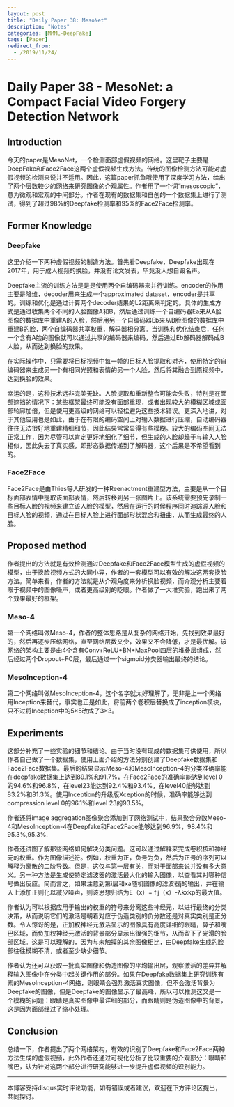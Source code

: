 ```yaml
---
layout: post
title: "Daily Paper 38: MesoNet"
description: "Notes"
categories: [MMML-DeepFake]
tags: [Paper]
redirect_from:
  - /2019/11/24/
---
```


# Daily Paper 38 - MesoNet: a Compact Facial Video Forgery Detection Network  

## Introduction  

今天的paper是MesoNet，一个检测面部虚假视频的网络。这里靶子主要是DeepFake和Face2Face这两个虚假视频生成方法。传统的图像检测方法可能对虚假视频的检测来说并不适用。因此，这篇paper抓鱼哦使用了深度学习方法，给出了两个层数较少的网络来研究图像的介观属性。作者用了一个词“mesoscopic”，意为微观和宏观的中间部分。作者在现有的数据集和自创的一个数据集上进行了测试，得到了超过98%的Deepfake检测率和95%的Face2Face检测率。  

## Former Knowledge  

### Deepfake  

这里介绍一下两种虚假视频的制造方法。首先看Deepfake，Deepfake出现在2017年，用于成人视频的换脸，并没有论文发表，毕竟没人想自毁名声。  

Deepfake主流的训练方法是是是使用两个自编码器来并行训练。encoder的作用主要是降维，decoder用来生成一个approximated dataset，encoder是共享的。训练和优化是通过计算两个decoder结果的L2距离来判定的。具体的生成方式是通过收集两个不同的人脸图像A和B，然后通过训练一个自编码器Ea来从A脸图像的数据库中重建A的人脸，然后用另一个自编码器Eb来从B脸图像的数据库中重建B的脸，两个自编码器共享权重，解码器相分离。当训练和优化结束后，任何一个含有A脸的图像就可以通过共享的编码器来编码，然后通过Eb解码器解码成B人脸，从而达到换脸的效果。  

在实际操作中，只需要将目标视频中每一帧的目标人脸提取和对齐，使用特定的自编码器来生成另一个有相同光照和表情的另一个人脸，然后将其融合到原视频中，达到换脸的效果。  

幸运的是，这种技术远非完美无缺。人脸提取和重新整合可能会失败，特别是在面部遮挡的情况下：某些框架最终可能没有面部重现，或者出现较大的模糊区域或面部轮廓加倍，但是使用更高级的网络可以轻松避免这些技术错误。更深入地讲，对于其他应用也是如此，由于在有限的编码空间上对输入数据进行压缩，自动编码器往往无法很好地重建精细细节，因此结果常常显得有些模糊。较大的编码空间无法正常工作，因为尽管可以肯定更好地细化了细节，但生成的人脸却趋于与输入人脸相似，因此失去了真实感，即形态数据传递到了解码器，这个后果是不希望看到的。  

### Face2Face  

Face2Face是由Thies等人研发的一种Reenactment重建型方法，主要是从一个目标面部表情中提取该面部表情，然后转移到另一张图片上。该系统需要预先录制一些目标人脸的视频来建立该人脸的模型，然后在运行的时候程序同时追踪源人脸和目标人脸的视频，通过在目标人脸上进行面部形状混合和扭曲，从而生成最终的人脸。  

## Proposed method  

作者提出的方法就是有效检测通过Deepfake和Face2Face模型生成的虚假视频的模型，由于换脸视频方式的大同小异，作者的一套模型可以有效的解决这两套换脸方法。简单来看，作者的方法就是从介观角度来分析换脸视频，而介观分析主要着眼于视频中的图像噪声，或者更高级别的眨眼。作者做了一大堆实验，跑出来了两个效果最好的框架。  

### Meso-4  

第一个网络叫做Meso-4，作者的整体思路是从复杂的网络开始，先找到效果最好的，然后再逐步压缩网络，直至网络层数又少，效果又不会降低，才是最优解。该网络的架构主要是由4个含有Conv+ReLU+BN+MaxPool四层的堆叠层组成，然后经过两个Dropout+FC层，最后通过一个sigmoid分类器输出最终的结论。  

### MesoInception-4  

第二个网络叫做MesoInception-4，这个名字就太好理解了，无非是上一个网络用Inception来替代，事实也正是如此，将前两个卷积层替换成了inception模块，只不过将Inception中的5×5改成了3×3。  

## Experiments    

这部分补充了一些实验的细节和结论。由于当时没有现成的数据集可供使用，所以作者自己做了一个数据集，使用上面介绍的方法分别创建了Deepfake数据集和Face2Face数据集。最后的结果显示Meso-4和MesoInception-4的分类准确率能在deepfake数据集上达到89.1%和91.7%，在Face2Face的准确率能达到level 0的94.6%和96.8%，在level23能达到92.4%和93.4%，在level40能够达到83.2%和81.3%。使用Inception的升级版Xception的时候，准确率能够达到compression level 0的96.1%和level 23的93.5%。  

作者还将image aggregation图像聚合添加到了网络测试中，结果聚合分数Meso-4和MesoInception-4在Deepfake和Face2Face能够达到96.9%，98.4%和95.3%,95.3%.  

作者还试图了解那些网络如何解决分类问题。这可以通过解释来完成卷积核和神经元的权重。作为图像描述符。例如，权重为正，负号为负，然后为正号的序列可以解释为离散的二阶导数。但是，这仅与第一层有关，而对于面部来说并没有多大意义。另一种方法是生成使特定滤波器的激活最大化的输入图像，以查看其对哪种信号做出反应。简而言之，如果注意到第i层和xa随机图像的滤波器j的输出，并在输入上添加正则化以减少噪声，则该思想归结为E（x）= fij（x）-λkxkp的最大值。  

作者认为可以根据应用于输出的权重的符号来分离这些神经元，以进行最终的分类决策，从而说明它们的激活是朝着对应于伪造类别的负分数还是对真实类别是正分数。令人惊讶的是，正加权神经元激活显示的图像具有高度详细的眼睛，鼻子和嘴巴区域，而负加权神经元激活的背景部分显示出很强的细节，从而留下了光滑的脸部区域。这是可以理解的，因为与未触摸的其余图像相比，由Deepfake生成的脸部往往模糊不清，或者至少缺少细节。  

作者认为还可以获取一批真实图像和伪造图像的平均输出层，观察激活的差异并解释输入图像中在分类中起关键作用的部分。如果在Deepfake数据集上研究训练有素的MesoInception-4网络，则眼睛会强烈激活真实图像，但不会激活背景为Deepfake的图像，但是Deepfake的图像显示了最高峰，所以可以推测这又是一个模糊的问题：眼睛是真实图像中最详细的部分，而眼睛则是伪造图像中的背景，这是因为面部经过了缩小处理。  

## Conclusion  

总结一下，作者提出了两个网络架构，有效的识别了Deepfake和Face2Face两种方法生成的虚假视频，此外作者还通过可视化分析了比较重要的介观部分：眼睛和嘴巴，认为针对这两个部分进行研究能够进一步提升虚假视频的识别能力。  

---
本博客支持disqus实时评论功能，如有错误或者建议，欢迎在下方评论区提出，共同探讨。  
